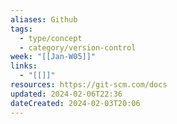 ```yaml
---
aliases: Github
tags:
  - type/concept
  - category/version-control
week: "[[Jan-W05]]"
links:
  - "[[]]"
resources: https://git-scm.com/docs
updated: 2024-02-06T22:36
dateCreated: 2024-02-03T20:06
---
```

